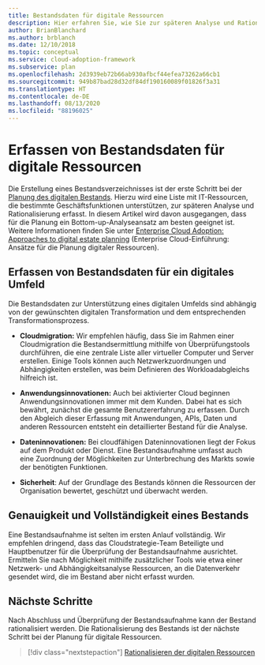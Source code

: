 ```yaml
---
title: Bestandsdaten für digitale Ressourcen
description: Hier erfahren Sie, wie Sie zur späteren Analyse und Rationalisierung eine Liste mit IT-Ressourcen erstellen, die bestimmte Geschäftsfunktionen unterstützen.
author: BrianBlanchard
ms.author: brblanch
ms.date: 12/10/2018
ms.topic: conceptual
ms.service: cloud-adoption-framework
ms.subservice: plan
ms.openlocfilehash: 2d3939eb72b66ab930afbcf44efea73262a66cb1
ms.sourcegitcommit: 949b87bad28d32df84df190160089f01826f3a31
ms.translationtype: HT
ms.contentlocale: de-DE
ms.lasthandoff: 08/13/2020
ms.locfileid: "88196025"
---
```

# <a name="gather-inventory-data-for-a-digital-estate"></a>Erfassen von Bestandsdaten für digitale Ressourcen

Die Erstellung eines Bestandsverzeichnisses ist der erste Schritt bei der [Planung des digitalen Bestands](./index.md). Hierzu wird eine Liste mit IT-Ressourcen, die bestimmte Geschäftsfunktionen unterstützen, zur späteren Analyse und Rationalisierung erfasst. In diesem Artikel wird davon ausgegangen, dass für die Planung ein Bottom-up-Analyseansatz am besten geeignet ist. Weitere Informationen finden Sie unter [Enterprise Cloud Adoption: Approaches to digital estate planning](./approach.md) (Enterprise Cloud-Einführung: Ansätze für die Planung digitaler Ressourcen).

## <a name="take-inventory-of-a-digital-estate"></a>Erfassen von Bestandsdaten für ein digitales Umfeld

Die Bestandsdaten zur Unterstützung eines digitalen Umfelds sind abhängig von der gewünschten digitalen Transformation und dem entsprechenden Transformationsprozess.

- **Cloudmigration:** Wir empfehlen häufig, dass Sie im Rahmen einer Cloudmigration die Bestandsermittlung mithilfe von Überprüfungstools durchführen, die eine zentrale Liste aller virtueller Computer und Server erstellen. Einige Tools können auch Netzwerkzuordnungen und Abhängigkeiten erstellen, was beim Definieren des Workloadabgleichs hilfreich ist.

- **Anwendungsinnovationen:** Auch bei aktivierter Cloud beginnen Anwendungsinnovationen immer mit dem Kunden. Dabei hat es sich bewährt, zunächst die gesamte Benutzererfahrung zu erfassen. Durch den Abgleich dieser Erfassung mit Anwendungen, APIs, Daten und anderen Ressourcen entsteht ein detaillierter Bestand für die Analyse.

- **Dateninnovationen:** Bei cloudfähigen Dateninnovationen liegt der Fokus auf dem Produkt oder Dienst. Eine Bestandsaufnahme umfasst auch eine Zuordnung der Möglichkeiten zur Unterbrechung des Markts sowie der benötigten Funktionen.

- **Sicherheit**: Auf der Grundlage des Bestands können die Ressourcen der Organisation bewertet, geschützt und überwacht werden.

## <a name="accuracy-and-completeness-of-an-inventory"></a>Genauigkeit und Vollständigkeit eines Bestands

Eine Bestandsaufnahme ist selten im ersten Anlauf vollständig. Wir empfehlen dringend, dass das Cloudstrategie-Team Beteiligte und Hauptbenutzer für die Überprüfung der Bestandsaufnahme ausrichtet. Ermitteln Sie nach Möglichkeit mithilfe zusätzlicher Tools wie etwa einer Netzwerk- und Abhängigkeitsanalyse Ressourcen, an die Datenverkehr gesendet wird, die im Bestand aber nicht erfasst wurden.

## <a name="next-steps"></a>Nächste Schritte

Nach Abschluss und Überprüfung der Bestandsaufnahme kann der Bestand rationalisiert werden. Die Rationalisierung des Bestands ist der nächste Schritt bei der Planung für digitale Ressourcen.

> [!div class="nextstepaction"]
> [Rationalisieren der digitalen Ressourcen](./rationalize.md)
